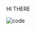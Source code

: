 HI THERE

<!--
**vinayak-lllly/vinayak-lllly** is a ✨ _special_ ✨ repository because its `README.md` (this file) appears on your GitHub profile.

Here are some ideas to get you started:

- 🔭 I’m currently working on ...
- 🌱 I’m currently learning ...
- 👯 I’m looking to collaborate on ...
- 🤔 I’m looking for help with ...
- 💬 Ask me about ...
- 📫 How to reach me: ...
- 😄 Pronouns: ...
- ⚡ Fun fact: ...
-->
![code](https://github.com/user-attachments/assets/f1177c60-e5fe-421c-b7d0-59e27420787b)

